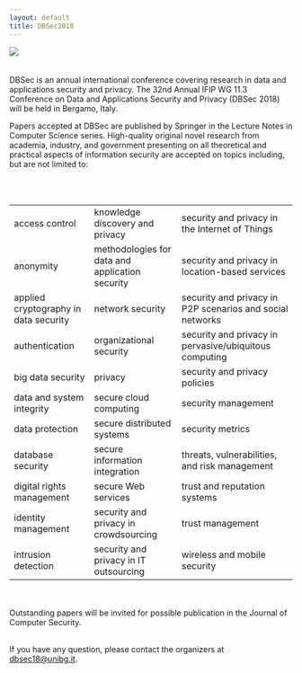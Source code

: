 ```yaml
---
layout: default
title: DBSec2018
---
```


<div class="row">
  <div class="col-xs-10 col-xs-offset-1 col-sm-6 col-sm-offset-0 col-md-4">
  <img class="img-responsive img-rounded" src="{{ "/assets/images/bergamo.jpg" | relative_url }}" style="margin-bottom: 20px;"/>
  </div>
  <div class="col-xs-12 col-sm-6 col-md-7">
  <p>DBSec is an annual international conference covering research in data and applications security and privacy.
  The 32nd Annual IFIP WG 11.3 Conference on Data and Applications Security and Privacy (DBSec 2018) will be held in Bergamo, Italy.</p>
  <p>Papers accepted at DBSec are published by Springer in the Lecture Notes in Computer Science series.
  High-quality original novel research from academia, industry, and government presenting on all theoretical and practical aspects of information security are accepted on topics including, but are not limited to:</p>
  </div>
</div>

<br/><br/>

<table width="100%">
   <tbody>
      <tr>
         <td>access control</td>
         <td>knowledge discovery and privacy</td>
         <td>security and privacy in the Internet of Things</td>
      </tr>
      <tr>
         <td>anonymity</td>
         <td>methodologies for data and application security</td>
         <td>security and privacy in location-based services</td>
      </tr>
      <tr>
         <td>applied cryptography in data security</td>
         <td>network security</td>
         <td>security and privacy in P2P scenarios and social networks</td>
      </tr>
      <tr>
         <td>authentication</td>
         <td>organizational security</td>
         <td>security and privacy in pervasive/ubiquitous computing</td>
      </tr>
      <tr>
         <td>big data security</td>
         <td>privacy</td>
         <td>security and privacy policies</td>
         </tr><tr>
         <td>data and system integrity</td>
         <td>secure cloud computing</td>
         <td>security management</td>
      </tr>
      <tr>
         <td>data protection</td>
         <td>secure distributed systems</td>
         <td>security metrics</td>
      </tr>
      <tr>
         <td>database security</td>
         <td>secure information integration</td>
         <td>threats, vulnerabilities, and risk management</td>
      </tr>
      <tr>
         <td>digital rights management</td>
         <td>secure Web services</td>
         <td>trust and reputation systems</td>
      </tr>
      <tr>
         <td>identity management</td>
         <td>security and privacy in crowdsourcing</td>
         <td>trust management</td>
      </tr>
      <tr>
         <td>intrusion detection </td>
         <td>security and privacy in IT outsourcing</td>
         <td>wireless and mobile security</td>
      </tr>
   </tbody>
</table>

<br><br>
Outstanding papers will be invited for possible publication in the Journal of
Computer Security.
<br><br>

If you have any question, please contact the organizers at [dbsec18@unibg.it](mailto:dbsec18@unibg.it).
